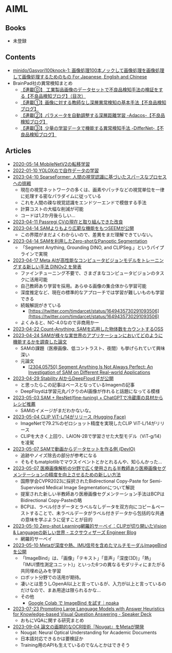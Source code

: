 # AIML

## Books

- 未登録

## Contents

- [minido/Gasyori100knock-1: 画像処理100本ノックして画像処理を画像処理して画像処理するためのもの For Japanese, English and Chinese](https://github.com/minido/Gasyori100knock-1)
- BrainPad社の異常検知まとめ
  - [【連載⓪】 工業製品画像のデータセットで不良品検知手法の検証をする【不良品検知ブログ】（目次）](https://blog.brainpad.co.jp/entry/2020/12/04/113000)
  - [【連載①】画像に対する教師なし深層異常検知の基本手法【不良品検知ブログ】](https://blog.brainpad.co.jp/entry/2020/12/11/110000)
  - [【連載②】パラメータを自動調整する深層距離学習 -Adacos-【不良品検知ブログ】](https://blog.brainpad.co.jp/entry/2020/12/24/123000)
  - [【連載③】少量の学習データで機能する異常検知手法 -DifferNet-【不良品検知ブログ】](https://blog.brainpad.co.jp/entry/2021/01/15/110000)

## Articles

- [2020-05-14 MobileNetV2の転移学習](https://dev.classmethod.jp/articles/introduce-to-transfer-learning-by-tensorflow-for-beginner/)
- [2022-01-10 YOLOXので自作データの学習](https://zenn.dev/opamp/articles/d3878b189ea256)
- [2023-04-10 SparseFormer: 人間の視覚認識に基づいたスパースなプロセスへの挑戦](https://twitter.com/_akhaliq/status/1645278535878049792)
  - 現在の視覚ネットワークの多くは、画素やパッチなどの視覚単位を一律に処理する密なパラダイムに従っている
  - これを人間の疎な視覚認識をエンドツーエンドで模倣する手法
  - 計算コストの大幅な削減が可能
  - コードは1,2か月後らしい…
- [2023-04-11 Passregi CVの現在と取り組んできた改良](https://dev.classmethod.jp/articles/developers-io-day-one-passregi-cv-improvements/)
- [2023-04-14 SAMよりもより広範な機能をもつSEEMが公開](https://twitter.com/forasteran/status/1646829112844259329)
  - この界隈がまだよくわからいので、差異をまだ理解できていない。
- [2023-04-14 SAMを利用したZero-shotなPanoptic Segmentation](https://twitter.com/tobiascornille/status/1646812086154960896)
  - 「Segment Anything, Grounding DINO, and CLIPSeg.」というパイプラインで実現
- [2023-04-17 Meta AIが高性能なコンピュータビジョンモデルをトレーニングする新しい手法 DINOv2 を発表](https://ai.facebook.com/blog/dino-v2-computer-vision-self-supervised-learning/)
  - ファインチューニング不要で、さまざまなコンピュータビジョンのタスクに活用可能
  - 自己教師あり学習を採用。あらゆる画像の集合体から学習可能
  - 深度推定など、現在の標準的なアプローチでは学習が難しいものも学習できる
  - 続報解説がきている
    - [https://twitter.com/timdarcet/status/1649435730291093506](https://twitter.com/timdarcet/status/1649435730291093506)
  - よくみると、NC-4.0なので非商用かー
- [2023-04-22 Count-Anything: SAMを応用した物体数をカウントするOSS](https://github.com/ylqi/Count-Anything)
- [2023-04-24 SAMが様々な実世界のアプリケーションにおいてどのように機能するかを調査した論文](https://elith.substack.com/i/116461340/論文)
  - SAMの課題（医療画像、低コントラスト、夜間）も挙げられていて興味深い
  - 元論文
    - [[2304.05750] Segment Anything Is Not Always Perfect: An Investigation of SAM on Different Real-world Applications](https://arxiv.org/abs/2304.05750)
- [2023-04-29 Stability AIからDeepFloyd IFが公開](https://note.com/te_ftef/n/nd83eb09a3990)
  - と思ったらこの記事はベースとなっているImagenの記事
  - DeepFloydは学習元丸パクりのAI画像が作れると話題になってる模様
- [2023-05-03 SAM + ResNet(fine-tuning) + ChatGPTで冷蔵庫の具材からレシピ推薦](https://dev.classmethod.jp/articles/chatgpt-recomend-recip)
  - SAMのイメージがまだわかないな。
- [2023-05-04 CLIP ViT-L/14がリリース (Hugging Face)](https://huggingface.co/laion/CLIP-ViT-L-14-DataComp.XL-s13B-b90K)
  - ImageNetで79.2%のゼロショット精度を実現したCLIP ViT-L/14がリリース
  - CLIPを大きく上回り、LAION-2Bで学習させた大型モデル（ViT-g/14）を凌駕
- [2023-05-07 SAMで動画からデータセットを作る例 (DevIO)](https://dev.classmethod.jp/articles/sygment-anything-create-dataset-image/)
  - 追跡やノイズ除去の部分が参考になる
  - そもそもmatplotlibでマウスイベントとかとれるんや、知らんかった…
- [2023-05-07 医療画像解析の分野で広く使用される半教師あり医療画像セグメンテーションの精度を向上させるための新しい方法](https://elith.substack.com/i/119966648/論文)
  - 国際学会CVPR2023に採択されたBidirectional Copy-Paste for Semi-Supervised Medical Image Segmentationについて解説
  - 提案された新しい半教師あり医療画像セグメンテーション手法はBCPはBidirectional Copy-Pasteの略
  - BCPは、ラベル付きデータとラベルなしデータを双方向にコピー＆ペーストすることで、未ラベルデータがラベル付きデータから包括的な共通の意味を学ぶように促すことが目的
- [2023-05-10 Zero-shot Learning網羅的サーベイ：CLIPが切り開いたVision & Languageの新しい世界 - エクサウィザーズ Engineer Blog](https://techblog.exawizards.com/entry/2023/05/10/055218)
  - 網羅的サーベイ
- [2023-05-10 Metaが深度や熱、IMU信号を含めたマルチモーダルImageBindを公開](https://twitter.com/masahirochaen/status/1656176014714880003)
  - 「ImageBind」は、「画像」「テキスト」「音声」「深度(3D)」「熱」「IMU(慣性測定ユニット)」といった6つの異なるモダリティにまたがる共同埋め込みを学習
  - ロボット分野での活用が期待。
  - 凄いとは思うしOpenAI以上と言っているが、入力が以上と言っているのだけなので、まあ用途は限られるかな…
  - その他
    - [Google Colab で ImageBind を試す｜npaka](https://note.com/npaka/n/n22f7980e12bc)
- [2023-07-23 Prompting Large Language Models with Answer Heuristics for Knowledge-based Visual Question Answering - Speaker Deck](https://speakerdeck.com/tereka114/prompting-large-language-models-with-answer-heuristics-for-knowledge-based-visual-question-answering)
  - おもにVQAに関する研究まとめ
- [2023-09-04 論文の画期的なOCR技術『Nougat』をMetaが開発](https://twitter.com/ai_database/status/1698545683467579737)
  - Nougat: Neural Optical Understanding for Academic Documents
  - 日本語対応できるかは要検証か
  - Training用のAPIも生えているのでなんとかはできそう